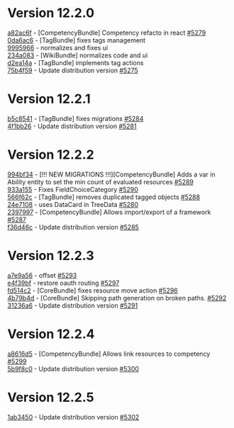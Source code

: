 # Version 12.2.0  

[a82ac6f](https://github.com/claroline/Distribution/commit/a82ac6f) - [CompetencyBundle] Competency refacto in react [#5279](https://github.com/claroline/Distribution/pull/5279)  
[0da6ac6](https://github.com/claroline/Distribution/commit/0da6ac6) - [TagBundle] fixes tags management  
[9995966](https://github.com/claroline/Distribution/commit/9995966) - normalizes and fixes ui  
[234a083](https://github.com/claroline/Distribution/commit/234a083) - [WikiBundle] normalizes code and ui  
[d2ea14a](https://github.com/claroline/Distribution/commit/d2ea14a) - [TagBundle] implements tag actions  
[75b4f59](https://github.com/claroline/Distribution/commit/75b4f59) - Update distribution version [#5275](https://github.com/claroline/Distribution/pull/5275)  

# Version 12.2.1  

[b5c8541](https://github.com/claroline/Distribution/commit/b5c8541) - [TagBundle] fixes migrations [#5284](https://github.com/claroline/Distribution/pull/5284)  
[4f1bb26](https://github.com/claroline/Distribution/commit/4f1bb26) - Update distribution version [#5281](https://github.com/claroline/Distribution/pull/5281)  

# Version 12.2.2  

[994bf34](https://github.com/claroline/Distribution/commit/994bf34) - [!!! NEW MIGRATIONS !!!][CompetencyBundle] Adds a var in Ability entity to set the min count of evaluated resources [#5289](https://github.com/claroline/Distribution/pull/5289)  
[933a155](https://github.com/claroline/Distribution/commit/933a155) - Fixes FieldChoiceCategory [#5290](https://github.com/claroline/Distribution/pull/5290)  
[566f62c](https://github.com/claroline/Distribution/commit/566f62c) - [TagBundle] removes duplicated tagged objects [#5288](https://github.com/claroline/Distribution/pull/5288)  
[24e7108](https://github.com/claroline/Distribution/commit/24e7108) - uses DataCard in TreeData [#5280](https://github.com/claroline/Distribution/pull/5280)  
[2397997](https://github.com/claroline/Distribution/commit/2397997) - [CompetencyBundle] Allows import/export of a framework [#5287](https://github.com/claroline/Distribution/pull/5287)  
[f36d46c](https://github.com/claroline/Distribution/commit/f36d46c) - Update distribution version [#5285](https://github.com/claroline/Distribution/pull/5285)  

# Version 12.2.3  

[a7e9a56](https://github.com/claroline/Distribution/commit/a7e9a56) - offset [#5293](https://github.com/claroline/Distribution/pull/5293)  
[e4f39bf](https://github.com/claroline/Distribution/commit/e4f39bf) - restore oauth routing [#5297](https://github.com/claroline/Distribution/pull/5297)  
[fd514c2](https://github.com/claroline/Distribution/commit/fd514c2) - [CoreBundle] fixes resource move action [#5296](https://github.com/claroline/Distribution/pull/5296)  
[4b79b4d](https://github.com/claroline/Distribution/commit/4b79b4d) - [CoreBundle] Skipping path generation on broken paths. [#5292](https://github.com/claroline/Distribution/pull/5292)  
[31236a6](https://github.com/claroline/Distribution/commit/31236a6) - Update distribution version [#5291](https://github.com/claroline/Distribution/pull/5291)  

# Version 12.2.4  

[a8616d5](https://github.com/claroline/Distribution/commit/a8616d5) - [CompetencyBundle] Allows link resources to competency [#5299](https://github.com/claroline/Distribution/pull/5299)  
[5b9f8c0](https://github.com/claroline/Distribution/commit/5b9f8c0) - Update distribution version [#5300](https://github.com/claroline/Distribution/pull/5300)  

# Version 12.2.5  

[1ab3450](https://github.com/claroline/Distribution/commit/1ab3450) - Update distribution version [#5302](https://github.com/claroline/Distribution/pull/5302)  

